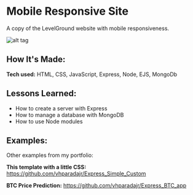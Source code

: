 # Mobile Responsive Site

A copy of the LevelGround website with mobile responsiveness.

![alt tag](https://i.imgur.com/uVnhS3R.png)

## How It's Made:

**Tech used:** HTML, CSS, JavaScript, Express, Node, EJS, MongoDb


## Lessons Learned:

- How to create a server with Express
- How to manage a database with MongoDB
- How to use Node modules

## Examples:
Other examples from my portfolio:

**This template with a little CSS:** https://github.com/vhparadajr/Express_Simple_Custom

**BTC Price Prediction:** https://github.com/vhparadajr/Express_BTC_app


